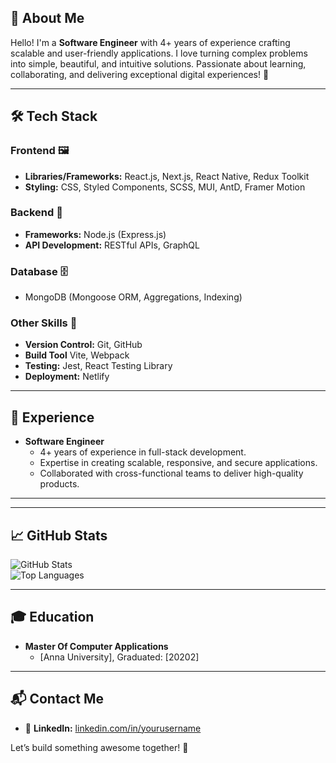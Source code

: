 

## 👋 About Me

Hello! I'm a **Software Engineer** with 4+ years of experience crafting scalable and user-friendly applications. I love turning complex problems into simple, beautiful, and intuitive solutions. Passionate about learning, collaborating, and delivering exceptional digital experiences! 🚀

---

## 🛠️ Tech Stack

### **Frontend** 🖼️  
- **Libraries/Frameworks:** React.js, Next.js, React Native, Redux Toolkit
- **Styling:** CSS, Styled Components, SCSS, MUI, AntD, Framer Motion

### **Backend** 🔧  
- **Frameworks:** Node.js (Express.js)  
- **API Development:** RESTful APIs, GraphQL  

### **Database** 🗄️  
- MongoDB (Mongoose ORM, Aggregations, Indexing)

### **Other Skills** 🌟  
- **Version Control:** Git, GitHub
- **Build Tool** Vite, Webpack
- **Testing:** Jest, React Testing Library  
- **Deployment:** Netlify 

---


## 💼 Experience

- **Software Engineer**  
  - 4+ years of experience in full-stack development.  
  - Expertise in creating scalable, responsive, and secure applications.  
  - Collaborated with cross-functional teams to deliver high-quality products.  

---

---

## 📈 GitHub Stats

![GitHub Stats](https://github-readme-stats.vercel.app/api?username=ShahzadMujtaba&show_icons=true&theme=tokyonight)  
![Top Languages](https://github-readme-stats.vercel.app/api/top-langs/?username=ShahzadMujtaba&layout=compact&theme=tokyonight)

---

## 🎓 Education

- **Master Of Computer Applications**  
  - [Anna University], Graduated: [20202]  

---

## 📬 Contact Me

- 💼 **LinkedIn:** [linkedin.com/in/yourusername](https://in.linkedin.com/in/shahzad-mujtaba-12377a188?original_referer=https%3A%2F%2Fwww.google.com%2F)  

Let’s build something awesome together! 🚀


